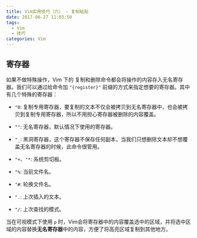 ```yaml
---
title: Vim实用技巧（六） - 复制粘贴
date: 2017-06-27 11:03:50
tags:
  - Vim
  - 技巧
categories: Vim
---
```


## 寄存器

如果不做特殊操作，Vim 下的 复制和删除命令都会将操作的内容存入无名寄存器。我们可以通过给命令加 `"{register}"` 前缀的方式来指定想要的寄存器。其中有几个特殊的寄存器：

* `"0`: 复制专用寄存器，要复制的文本不仅会被拷贝到无名寄存器中，也会被拷贝到复制专用寄存器，所以不用担心寄存器被删除的内容覆盖。

* `""`: 无名寄存器，默认情况下使用的寄存器。

* `"_`: 黑洞寄存器，这个寄存器不保存任何副本，当我们只想删除文本却不想覆盖无名寄存器的时候，此命令很管用。

* `"+`、`"*`: 系统剪切板。

* `"%`: 当前文件名。

* `"#`: 轮换文件名。

* `".`: 上次插入的文本。
* `"/`: 上次查找的模式。

当在可视模式下使用 `p` 时，Vim会将寄存器中的内容覆盖选中的区域，并将选中区域的内容替换**无名寄存器**中的内容，方便了将高亮区域复制到其他地方。
